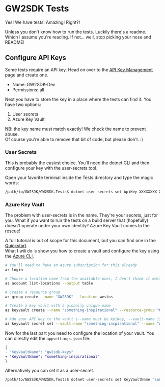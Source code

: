 ﻿# GW2SDK Tests
Yes! We have tests! Amazing! Right?!

Unless you don't know how to run the tests. Luckily there's a readme. Which I assume you're reading. If not... well, stop picking your nose and README!

## Configure API Keys

Some tests require an API key. Head on over to the [API Key Management](https://account.arena.net/applications) page and create one.

- Name: GW2SDK-Dev
- Permissions: all

Next you have to store the key in a place where the tests can find it. You have two options:

1. User secrets
2. Azure Key Vault

NB: the key name must match exactly! We check the name to prevent abuse.\
Of course you're able to remove that bit of code, but please don't. :)

### User Secrets

This is probably the easiest choice. You'll need the dotnet CLI and then configure your key with the user-secrets tool.

Open your favorite terminal inside the Tests directory and type the magic words:

```sh
/path/to/GW2SDK/GW2SDK.Tests$ dotnet user-secrets set ApiKey XXXXXXXX-XXXX-XXXX-XXXX-XXXXXXXXXXXXXXXXXXXX-XXXX-XXXX-XXXX-XXXXXXXXXXXX
```

### Azure Key Vault

The problem with user-secrets is in the name. They're your secrets, just for you. What if you want to run the tests on a build server that (hopefully) doesn't operate under your own identity?
Azure Key Vault comes to the rescue!

A full tutorial is out of scope for this document, but you can find one in the [Quickstart](https://docs.microsoft.com/en-us/azure/key-vault/quick-create-portal).\
What I _will_ do is show you how to create a vault and configure the key using the [Azure CLI](https://docs.microsoft.com/en-us/cli/azure/install-azure-cli?view=azure-cli-latest).

```sh
# You'll need to have an Azure subscription for this already
az login

# Choose a location name from the available ones, I don't think it matters much
az account list-locations --output table

# Create a resource group
az group create --name "GW2SDK" --location westus

# Create a key vault with a globally unique name
az keyvault create --name "something-inspirational" --resource-group "GW2SDK" --location westus

# Add your API key to the vault (--name must be ApiKey, --vault-name is whatever you chose)
az keyvault secret set --vault-name "something-inspirational" --name "ApiKey" --value "XXXXXXXX-XXXX-XXXX-XXXX-XXXXXXXXXXXXXXXXXXXX-XXXX-XXXX-XXXX-XXXXXXXXXXXX"
```

Now for the last part you need to configure the location of your vault. You can directly edit the `appsettings.json` file.

```diff
{
- "KeyVaultName": "gw2sdk-keys"
+ "KeyVaultName": "something-inspirational"
}
```

Alternatively you can set it as a user-secret.

```sh
/path/to/GW2SDK/GW2SDK.Tests$ dotnet user-secrets set KeyVaultName "something-inspirational"
```
